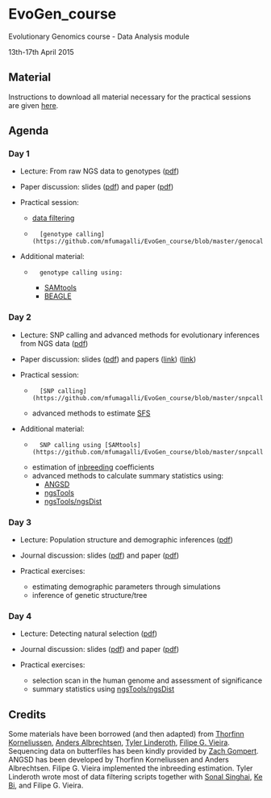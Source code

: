 
# EvoGen_course

Evolutionary Genomics course - Data Analysis module

13th-17th April 2015

## Material

Instructions to download all material necessary for the practical sessions are given [here](https://github.com/mfumagalli/EvoGen_course/blob/master/install.md).

## Agenda

### Day 1

 *	Lecture: From raw NGS data to genotypes ([pdf](https://github.com/mfumagalli/EvoGen_course/blob/master/slides_day_1.pdf))

 *	Paper discussion: slides ([pdf](https://github.com/mfumagalli/EvoGen_course/blob/master/slides_day_1_paper.pdf)) and paper ([pdf](http://cteg.berkeley.edu/~nielsen/wordpress/wp-content/uploads/2013/01/Nielsen-R.-et-al.-2011.pdf))

 *	Practical session: 
	+	[data filtering](https://github.com/mfumagalli/EvoGen_course/blob/master/filtering.md)
	+       [genotype calling](https://github.com/mfumagalli/EvoGen_course/blob/master/genocall.md)

 *	Additional material:

	+       genotype calling using:
		-	[SAMtools](https://github.com/mfumagalli/EvoGen_course/blob/master/genocall_samtools.md)
		-	[BEAGLE](https://github.com/mfumagalli/EvoGen_course/blob/master/imputation.md)

### Day 2

 *	Lecture: SNP calling and advanced methods for evolutionary inferences from NGS data ([pdf](https://github.com/mfumagalli/EvoGen_course/blob/master/slides_day_2.pdf))

 *	Paper discussion: slides ([pdf](https://github.com/mfumagalli/EvoGen_course/blob/master/slides_day_2_paper.pdf)) and papers ([link](http://journals.plos.org/plosone/article?id=10.1371/journal.pone.0079667)) ([link](http://journal.frontiersin.org/article/10.3389/fgene.2012.00066/abstract))

 *	Practical session: 

	+       [SNP calling](https://github.com/mfumagalli/EvoGen_course/blob/master/snpcall.md)
	+	advanced methods to estimate [SFS](https://github.com/mfumagalli/EvoGen_course/blob/master/sfs.md)

 *	Additional material: 

	+       SNP calling using [SAMtools](https://github.com/mfumagalli/EvoGen_course/blob/master/snpcall_samtools.md)
	+	estimation of [inbreeding](https://github.com/mfumagalli/EvoGen_course/blob/master/inbreeding.md) coefficients
	+	advanced methods to calculate summary statistics using:
		-	[ANGSD](https://github.com/mfumagalli/EvoGen_course/blob/master/lowcov.md)
		-	[ngsTools](https://github.com/mfumagalli/EvoGen_course/blob/master/lowcov_ngstools.md)
		-	[ngsTools/ngsDist](https://github.com/mfumagalli/ngsTools/blob/master/TUTORIAL.md)



### Day 3

 *	Lecture: Population structure and demographic inferences ([pdf](https://github.com/mfumagalli/EvoGen_course/blob/master/slides_day_3.pdf))

 *	Journal discussion: slides ([pdf](https://github.com/mfumagalli/EvoGen_course/blob/master/slides_day_3_paper.pdf)) and paper ([pdf](https://github.com/mfumagalli/EvoGen_course/blob/master/Moltke_AJHG_2015.pdf))

 *	Practical exercises:

	+	estimating demographic parameters through simulations
	+	inference of genetic structure/tree

### Day 4

 *	Lecture: Detecting natural selection ([pdf](https://github.com/mfumagalli/EvoGen_course/blob/master/slides_day_4.pdf))

 *	Journal discussion: slides ([pdf](https://github.com/mfumagalli/EvoGen_course/blob/master/slides_day_4_paper.pdf)) and paper ([pdf](https://github.com/mfumagalli/EvoGen_course/blob/master/Liu_Cell_2014.pdf))

 *	Practical exercises:

	+	selection scan in the human genome and assessment of significance
	+	summary statistics using [ngsTools/ngsDist](https://github.com/mfumagalli/ngsTools/blob/master/TUTORIAL.md)

	


## Credits

Some materials have been borrowed (and then adapted) from [Thorfinn Korneliussen](http://scholar.google.co.uk/citations?user=-YNWF4AAAAAJ&hl=en), [Anders Albrechtsen](http://popgen.dk/albrecht/web/WelcomePage.html), [Tyler Linderoth](http://scholar.google.com/citations?user=dTuxmzkAAAAJ&hl=en), [Filipe G. Vieira](http://scholar.google.com/citations?user=gvZmPNQAAAAJ&hl=en).
Sequencing data on butterfiles has been kindly provided by [Zach Gompert](https://gompertlab.wordpress.com/).
ANGSD has been developed by Thorfinn Korneliussen and Anders Albrechtsen. 
Filipe G. Vieira implemented the inbreeding estimation. 
Tyler Linderoth wrote most of data filtering scripts together with [Sonal Singhai](https://systemsbiology.columbia.edu/people/sonal-singhal), [Ke Bi](http://scholar.google.ca/citations?user=ymcwERQAAAAJ), and Filipe G. Vieira.








